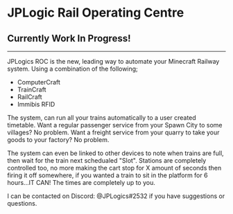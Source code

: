 # JPLogic Rail Operating Centre
## Currently Work In Progress!

____
JPLogics ROC is the new, leading way to automate your Minecraft Railway system.
Using a combination of the following;
- ComputerCraft
- TrainCraft
- RailCraft
- Immibis RFID

The system, can run all your trains automatically to a user created timetable.
Want a regular passenger service from your Spawn City to some villages? No problem.
Want a freight service from your quarry to take your goods to your factory? No problem.

The system can even be linked to other devices to note when trains are full, then wait for the train next schedualed "Slot".
Stations are completely controlled too, no more making the cart stop for X amount of seconds then  firing it off somewhere, if you wanted a train to sit in the platform for 6 hours...IT CAN! The times are completely up to you.

I can be contacted on Discord: @JPLogics#2532 if you have suggestions or questions.
